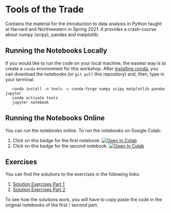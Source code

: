 # Tools of the Trade

Contains the material for the introduction to data analysis in Python taught at Harvard and Northwestern in Spring 2021. It provides a crash-course about numpy (scipy), pandas and matplotlib. 

## Running the Notebooks Locally

If you would like to run the code on your local machine, the easiest way is to create a `conda` environment for this workshop. After [installing conda](https://docs.anaconda.com/anaconda/install/), you can download the notebooks (or `git pull` this repository) and, then, type in your terminal:


       conda install -n tools -c conda-forge numpy scipy matplotlib pandas jupyter
       conda activate tools
       jupyter notebook

## Running the Notebooks Online

You can run the notebooks online. To run the notebooks on Google Colab:

1. Click on this badge for the first notebook:  <a href="https://colab.research.google.com/drive/1nLEw1rC63RGXrPwJT1qGKIcTjTUUfc0N"> <img src="https://colab.research.google.com/assets/colab-badge.svg" alt="Open In Colab"/></a>
2. Click on this badge for the second notebook:  <a href="https://colab.research.google.com/drive/1sLvbp7ELU3VYV_EsB6Ac80AXxj78EdZf"> <img src="https://colab.research.google.com/assets/colab-badge.svg" alt="Open In Colab"/></a>

## Exercises

You can find the solutions to the exercises in the following links:

1.   [Solution Exercises Part 1](./solutions/solutions_first_part.ipynb)
2.   [Solution Exercises Part 2](./solutions/solutions_second_part.ipynb)

To see how the solutions work, you will have to copy paste the code in the original notebooks of the first / second part.


